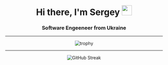 <h1 align="center">Hi there, I'm Sergey 
<img src="https://github.com/blackcater/blackcater/raw/main/images/Hi.gif" height="32"/></h1>
<h3 align="center">Software Engeeneer from Ukraine</h3>
<hr/>

<div align="center">
  
![trophy](https://github-profile-trophy.vercel.app/?username=ggazila)
  
</div>

<hr/>

<div align="center">

![GitHub Streak](https://github-readme-streak-stats.herokuapp.com/?user=ggazila)

</div>

